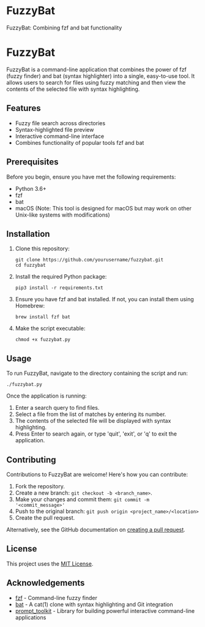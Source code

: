# FuzzyBat
FuzzyBat: Combining fzf and bat functionality
# FuzzyBat

FuzzyBat is a command-line application that combines the power of fzf (fuzzy finder) and bat (syntax highlighter) into a single, easy-to-use tool. It allows users to search for files using fuzzy matching and then view the contents of the selected file with syntax highlighting.

## Features

- Fuzzy file search across directories
- Syntax-highlighted file preview
- Interactive command-line interface
- Combines functionality of popular tools fzf and bat

## Prerequisites

Before you begin, ensure you have met the following requirements:

- Python 3.6+
- fzf
- bat
- macOS (Note: This tool is designed for macOS but may work on other Unix-like systems with modifications)

## Installation

1. Clone this repository:
   ```
   git clone https://github.com/yourusername/fuzzybat.git
   cd fuzzybat
   ```

2. Install the required Python package:
   ```
   pip3 install -r requirements.txt
   ```

3. Ensure you have fzf and bat installed. If not, you can install them using Homebrew:
   ```
   brew install fzf bat
   ```

4. Make the script executable:
   ```
   chmod +x fuzzybat.py
   ```

## Usage

To run FuzzyBat, navigate to the directory containing the script and run:

```
./fuzzybat.py
```

Once the application is running:

1. Enter a search query to find files.
2. Select a file from the list of matches by entering its number.
3. The contents of the selected file will be displayed with syntax highlighting.
4. Press Enter to search again, or type 'quit', 'exit', or 'q' to exit the application.

## Contributing

Contributions to FuzzyBat are welcome! Here's how you can contribute:

1. Fork the repository.
2. Create a new branch: `git checkout -b <branch_name>`.
3. Make your changes and commit them: `git commit -m '<commit_message>'`
4. Push to the original branch: `git push origin <project_name>/<location>`
5. Create the pull request.

Alternatively, see the GitHub documentation on [creating a pull request](https://help.github.com/articles/creating-a-pull-request/).

## License

This project uses the [MIT License](LICENSE.md).

## Acknowledgements

- [fzf](https://github.com/junegunn/fzf) - Command-line fuzzy finder
- [bat](https://github.com/sharkdp/bat) - A cat(1) clone with syntax highlighting and Git integration
- [prompt_toolkit](https://github.com/prompt-toolkit/python-prompt-toolkit) - Library for building powerful interactive command-line applications
